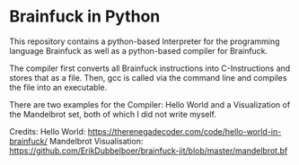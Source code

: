 # Brainfuck in Python

This repository contains a python-based Interpreter for the programming language Brainfuck as well as a python-based compiler for Brainfuck. 

The compiler first converts all Brainfuck instructions into C-Instructions and stores that as a file. Then, gcc is called via the command line and compiles the file into an executable.

There are two examples for the Compiler: Hello World and a Visualization of the Mandelbrot set, both of which I did not write myself.

Credits: 
Hello World: https://therenegadecoder.com/code/hello-world-in-brainfuck/
Mandelbrot Visualisation: https://github.com/ErikDubbelboer/brainfuck-jit/blob/master/mandelbrot.bf
